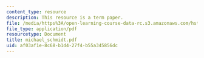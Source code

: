 ```yaml
---
content_type: resource
description: This resource is a term paper.
file: /media/https%3A/open-learning-course-data-rc.s3.amazonaws.com/hst-525j-tumor-pathophysiology-and-transport-phenomena-fall-2005/af03af1e8c68b1d427f4b55a345856dc_michael_schmidt.pdf
file_type: application/pdf
resourcetype: Document
title: michael_schmidt.pdf
uid: af03af1e-8c68-b1d4-27f4-b55a345856dc
---
```

